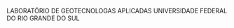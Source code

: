 LABORATÓRIO DE GEOTECNOLOGAS APLICADAS
UNIVERSIDADE FEDERAL DO RIO GRANDE DO SUL

<!---
geotecnologias-aplicadas-ufrgs/geotecnologias-aplicadas-ufrgs is a ✨ special ✨ repository because its `README.md` (this file) appears on your GitHub profile.
You can click the Preview link to take a look at your changes.
--->
